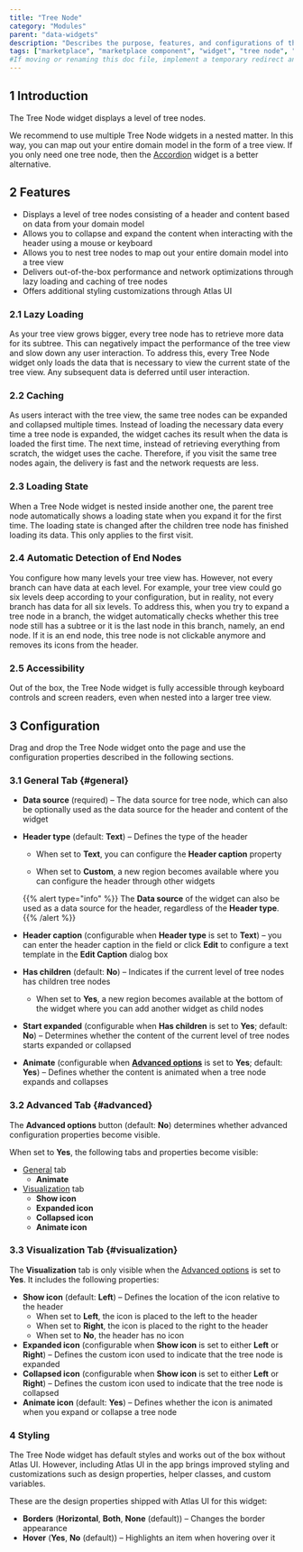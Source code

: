 ```yaml
---
title: "Tree Node"
category: "Modules"
parent: "data-widgets"
description: "Describes the purpose, features, and configurations of the Tree Node widget which is available in the Mendix Marketplace."
tags: ["marketplace", "marketplace component", "widget", "tree node", "bootstrap", "platform support"]
#If moving or renaming this doc file, implement a temporary redirect and let the respective team know they should update the URL in the product. See Mapping to Products for more details.
---
```


## 1 Introduction

The Tree Node widget displays a level of tree nodes.

We recommend to use multiple Tree Node widgets in a nested matter. In this way, you can map out your entire domain model in the form of a tree view. If you only need one tree node, then the [Accordion](https://docs.mendix.com/appstore/widgets/accordion) widget is a better alternative.

## 2 Features

* Displays a level of tree nodes consisting of a header and content based on data from your domain model
* Allows you to collapse and expand the content when interacting with the header using a mouse or keyboard
* Allows you to nest tree nodes to map out your entire domain model into a tree view
* Delivers out-of-the-box performance and network optimizations through lazy loading and caching of tree nodes
* Offers additional styling customizations through Atlas UI

### 2.1 Lazy Loading

As your tree view grows bigger, every tree node has to retrieve more data for its subtree. This can negatively impact the performance of the tree view and slow down any user interaction. To address this, every Tree Node widget only loads the data that is necessary to view the current state of the tree view. Any subsequent data is deferred until user interaction.

### 2.2 Caching

As users interact with the tree view, the same tree nodes can be expanded and collapsed multiple times. Instead of loading the necessary data every time a tree node is expanded, the widget caches its result when the data is loaded the first time. The next time, instead of retrieving everything from scratch, the widget uses the cache. Therefore, if you visit the same tree nodes again, the delivery is fast and the network requests are less.

### 2.3 Loading State

When a Tree Node widget is nested inside another one, the parent tree node automatically shows a loading state when you expand it for the first time. The loading state is changed after the children tree node has finished loading its data. This only applies to the first visit.

### 2.4 Automatic Detection of End Nodes

You configure how many levels your tree view has. However, not every branch can have data at each level. For example, your tree view could go six levels deep according to your configuration, but in reality, not every branch has data for all six levels. To address this, when you try to expand a tree node in a branch, the widget automatically checks whether this tree node still has a subtree or it is the last node in this branch, namely, an end node. If it is an end node, this tree node is not clickable anymore and removes its icons from the header.

### 2.5 Accessibility

Out of the box, the Tree Node widget is fully accessible through keyboard controls and screen readers, even when nested into a larger tree view.

## 3 Configuration

Drag and drop the Tree Node widget onto the page and use the configuration properties described in the following sections.

### 3.1 General Tab {#general}

* **Data source** (required) – The data source for tree node, which can also be optionally used as the data source for the header and content of the widget

* **Header type** (default: **Text**) – Defines the type of the header

    * When set to **Text**, you can configure the **Header caption** property

    * When set to **Custom**, a new region becomes available where you can configure the header through other widgets

  {{% alert type="info" %}}
  The **Data source** of the widget can also be used as a data source for the header, regardless of the **Header type**.
  {{% /alert %}}

* **Header caption** (configurable when **Header type** is set to **Text**) – you can enter the header caption in the field or click **Edit** to configure a text template in the **Edit Caption** dialog box

* **Has children** (default: **No**) – Indicates if the current level of tree nodes has children tree nodes

    * When set to **Yes**, a new region becomes available at the bottom of the widget where you can add another widget as child nodes

* **Start expanded** (configurable when **Has children** is set to **Yes**; default: **No**) – Determines whether the content of the current level of tree nodes starts expanded or collapsed

* **Animate** (configurable when [**Advanced options**](#advanced) is set to **Yes**; default: **Yes**) – Defines whether the content is animated when a tree node expands and collapses

### 3.2 Advanced Tab {#advanced}

The **Advanced options** button (default: **No**) determines whether advanced configuration properties become visible.

When set to **Yes**, the following tabs and properties become visible:

* [General](#general) tab
    * **Animate**
* [Visualization](#visualization) tab
    * **Show icon**
    * **Expanded icon**
    * **Collapsed icon**
    * **Animate icon**

### 3.3 Visualization Tab {#visualization}

The **Visualization** tab is only visible when the [Advanced options](#advanced) is set to **Yes**. It includes the following properties:

* **Show icon** (default: **Left**) – Defines the location of the icon relative to the header
    * When set to **Left**, the icon is placed to the left to the header
    * When set to **Right**, the icon is placed to the right to the header
    * When set to **No**, the header has no icon
* **Expanded icon** (configurable when **Show icon** is set to either **Left** or **Right**) – Defines the custom icon used to indicate that the tree node is expanded
* **Collapsed icon** (configurable when **Show icon** is set to either **Left** or **Right**) – Defines the custom icon used to indicate that the tree node is collapsed
* **Animate icon** (default: **Yes**) – Defines whether the icon is animated when you expand or collapse a tree node

### 4 Styling

The Tree Node widget has default styles and works out of the box without Atlas UI. However, including Atlas UI in the app brings improved styling and customizations such as design properties, helper classes, and custom variables.

These are the design properties shipped with Atlas UI for this widget:

* **Borders** (**Horizontal**, **Both**, **None** (default)) – Changes the border appearance
* **Hover** (**Yes**, **No** (default)) – Highlights an item when hovering over it
